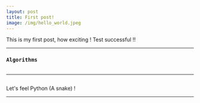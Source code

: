 ```yaml
---
layout: post
title: First post!
image: /img/hello_world.jpeg
---
```


This is my first post, how exciting ! 
Test successful !! 

***
### `Algorithms`

<p align="center">
   <img src="https://user-images.githubusercontent.com/35966401/46159772-eeb30400-c2a2-11e8-9d9b-e02907b9f081.png" alt="" />
</p>


***
<p align = 'center'>
<img src="https://user-images.githubusercontent.com/35966401/50652918-26240180-0fb2-11e9-9def-9f04d6984787.png" alt="">
</p>

Let's feel Python (A snake) ! 
***
